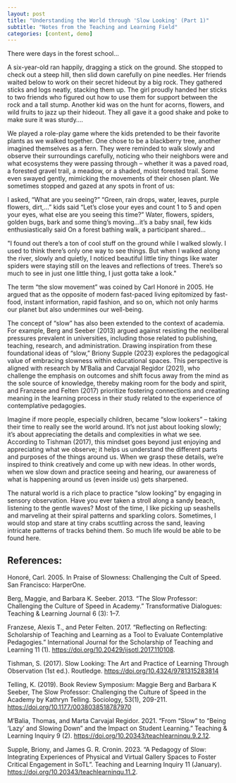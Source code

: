 ```yaml
---
layout: post
title: "Understanding the World through 'Slow Looking' (Part 1)"
subtitle: "Notes from the Teaching and Learning Field"
categories: [content, demo]
---
```


There were days in the forest school…

A six-year-old ran happily, dragging a stick on the ground. She stopped to check out a steep hill, then slid down carefully on pine needles. Her friends waited below to work on their secret hideout by a big rock. They gathered sticks and logs neatly, stacking them up. The girl proudly handed her sticks to two friends who figured out how to use them for support between the rock and a tall stump. Another kid was on the hunt for acorns, flowers, and wild fruits to jazz up their hideout. They all gave it a good shake and poke to make sure it was sturdy….

We played a role-play game where the kids pretended to be their favorite plants as we walked together. One chose to be a blackberry tree, another imagined themselves as a fern. They were reminded to walk slowly and observe their surroundings carefully, noticing who their neighbors were and what ecosystems they were passing through – whether it was a paved road, a forested gravel trail, a meadow, or a shaded, moist forested trail. Some even swayed gently, mimicking the movements of their chosen plant. We sometimes stopped and gazed at any spots in front of us:

I asked, “What are you seeing?” 
“Green, rain drops, water, leaves, purple flowers, dirt,…” kids said
“Let’s close your eyes and count 1 to 5 and open your eyes, what else are you seeing this time?” 
Water, flowers, spiders, golden bugs, bark and some thing’s moving…it’s a baby snail, few kids enthusiastically said
On a forest bathing walk, a participant shared…

"I found out there’s a ton of cool stuff on the ground while I walked slowly. I used to think there’s only one way to see things. But when I walked along the river, slowly and quietly, I noticed beautiful little tiny things like water spiders were staying still on the leaves and reflections of trees. There’s so much to see in just one little thing, I just gotta take a look."

The term “the slow movement” was coined by Carl Honoré in 2005. He argued that as the opposite of modern fast-paced living epitomized by fast-food, instant information, rapid fashion, and so on, which not only harms our planet but also undermines our well-being.

The concept of “slow” has also been extended to the context of academia. For example, Berg and Seeber (2013) argued against resisting the neoliberal pressures prevalent in universities, including those related to publishing, teaching, research, and administration. Drawing inspiration from these foundational ideas of “slow,” Briony Supple (2023) explores the pedagogical value of embracing slowness within educational spaces. This perspective is aligned with research by M’Balia and Carvajal Regidor (2021), who challenge the emphasis on outcomes and shift focus away from the mind as the sole source of knowledge, thereby making room for the body and spirit, and Franzese and Felten (2017) prioritize fostering connections and creating meaning in the learning process in their study related to the experience of contemplative pedagogies.

Imagine if more people, especially children, became “slow lookers” – taking their time to really see the world around. It’s not just about looking slowly; it’s about appreciating the details and complexities in what we see. According to Tishman (2017), this mindset goes beyond just enjoying and appreciating what we observe; it helps us understand the different parts and purposes of the things around us. When we grasp these details, we’re inspired to think creatively and come up with new ideas. In other words, when we slow down and practice seeing and hearing, our awareness of what is happening around us (even inside us) gets sharpened.

The natural world is a rich place to practice “slow looking” by engaging in sensory observation. Have you ever taken a stroll along a sandy beach, listening to the gentle waves? Most of the time, I like picking up seashells and marveling at their spiral patterns and sparkling colors. Sometimes, I would stop and stare at tiny crabs scuttling across the sand, leaving intricate patterns of tracks behind them. So much life would be able to be found here.




## References:
Honoré, Carl. 2005. In Praise of Slowness: Challenging the Cult of Speed. San Francisco: HarperOne.

Berg, Maggie, and Barbara K. Seeber. 2013. “The Slow Professor: Challenging the Culture of Speed in Academy.” Transformative Dialogues: Teaching & Learning Journal 6 (3): 1–7.

Franzese, Alexis T., and Peter Felten. 2017. “Reflecting on Reflecting: Scholarship of Teaching and Learning as a Tool to Evaluate Contemplative Pedagogies.” International Journal for the Scholarship of Teaching and Learning 11 (1). https://doi.org/10.20429/ijsotl.2017.110108.

Tishman, S. (2017). Slow Looking: The Art and Practice of Learning Through Observation (1st ed.). Routledge. https://doi.org/10.4324/9781315283814

Telling, K. (2019). Book Review Symposium: Maggie Berg and Barbara K Seeber, The Slow Professor: Challenging the Culture of Speed in the Academy by Kathryn Telling. Sociology, 53(1), 209-211. https://doi.org/10.1177/0038038518787970

M’Balia, Thomas, and Marta Carvajal Regidor. 2021. “From “Slow” to “Being ‘Lazy’ and Slowing Down” and the Impact on Student Learning.” Teaching & Learning Inquiry 9 (2). https://doi.org/10.20343/teachlearninqu.9.2.12.

Supple, Briony, and James G. R. Cronin. 2023. “A Pedagogy of Slow: Integrating Experiences of Physical and Virtual Gallery Spaces to Foster Critical Engagement in SoTL”. Teaching and Learning Inquiry 11 (January). https://doi.org/10.20343/teachlearninqu.11.2.

